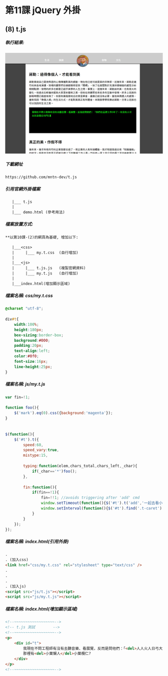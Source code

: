 # 第11課 jQuery 外掛


## (8) t.js


##### 執行結果:
![GitHub Logo](/imgs/results11-8.jpg)


##### 下載網址
```
https://github.com/mntn-dev/t.js
```



##### 引用官網外掛檔案
```
   |___ t.js  
   |   
   |___ demo.html (參考用法)   
```



##### 檔案放置方式:
```
**以第10課-(2)的網頁為基礎, 增加以下:
   
   |___<css>  
   |     |___ my.t.css  (自行增加)    
   |
   |___<js> 
   |     |___ t.js.js   (複製官網資料) 
   |     |___ my.t.js   (自行增加)     
   |
   |___index.html(增加顯示區域)  
```



##### 檔案名稱: css/my.t.css
```css
@charset "utf-8";

div#t{	
    width:100%;	
    height:180px;
    box-sizing:border-box;
    background:#000;
    padding:20px;
    text-align:left;
    color:#0f0;
    font-size:16px;
    line-height:25px;	
}
```



##### 檔案名稱: js/my.t.js
```js
var fin=!1;

function foo(){
    $('mark').eq(0).css({background:'magenta'});
}


$(function(){
    $('#t').t({
        speed:60,
        speed_vary:true,
        mistype:15,
		
        typing:function(elem,chars_total,chars_left,_char){
            if(_char=='*')foo();
        },
 
        fin:function(){
            if(fin==!1){
                fin=!!1; //avoids triggering after 'add' cmd
                window.setTimeout(function(){$('#t').t('add','一起去看小葉欖仁? ');},2e4);
                window.setInterval(function(){$('#t').find('.t-caret').toggle();},5e2);
            }
        }
    });
});
```



##### 檔案名稱: index.html(引用外掛)  
```html
.
. (加入css)
<link href="css/my.t.css" rel="stylesheet" type="text/css" />
.
.
.
. (加入js)
<script src="js/t.js"></script> 
<script src="js/my.t.js"></script>      
```



##### 檔案名稱: index.html(增加顯示區域)  
```html
<!--~~~~~~~~~~~~~~~~~~-->
<!-- t.js 測試        -->
<!--~~~~~~~~~~~~~~~~~~-->
<p>
    <div id="t">                
        我現在不問工程師有沒有去聽音樂、看展覽，反而是問他們：「<del>人人火人日弓大土</del>你們在這裡工作5年了，有沒有人可以告訴我公司門口那一排是什麼<del>木土口廿戈</del>樹?」但很少人能夠回答的出來。<br/>事實上，他們公司門口那排<del style="color:red;border-bottom:1px dashed yellow;">小葉懶人<ins>1</ins></del>小葉欖仁的葉子漂亮得不得了，綠色會在陽光裡發亮。<br/><br/>                                               
        那裡有<del>小葉懶人</del>小葉欖仁? 
    </div>       
</p>
<!--~~~~~~~~~~~~~~~~~~--> 
```
